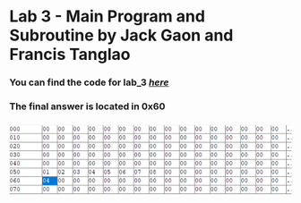 # Lab 3 - Main Program and Subroutine by Jack Gaon and Francis Tanglao
### You can find the code for lab_3 [*here*](https://github.com/fctanglao/IntroductionToMicrocontrollersLabs/blob/main/Lab%203/lab_3.s)
### The final answer is located in 0x60
### ![result](https://github.com/fctanglao/IntroductionToMicrocontrollersLabs/blob/main/Lab%203/lab_3%20result.png)
